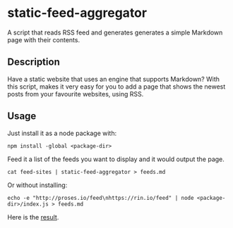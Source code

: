 # static-feed-aggregator
A script that reads RSS feed and generates generates a simple Markdown page with their contents.


Description
---
Have a static website that uses an engine that supports Markdown? With this script, makes it very easy for you to add a page that shows the newest posts from your favourite websites, using RSS. 

Usage
---
Just install it as a node package with:

```
npm install -global <package-dir>
```

Feed it a list of the feeds you want to display and it would output the page.

```
cat feed-sites | static-feed-aggregator > feeds.md
```

Or without installing:


```
echo -e "http://proses.io/feed\nhttps://rin.io/feed" | node <package-dir>/index.js > feeds.md
```

Here is the [result](/feeds).
